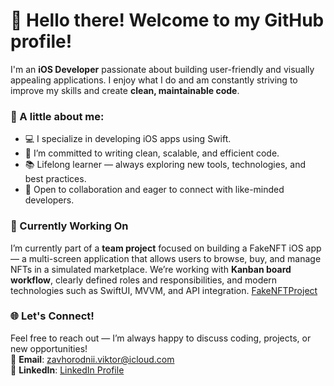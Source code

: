 # 👋 Hello there! Welcome to my GitHub profile!

I'm an **iOS Developer** passionate about building user-friendly and visually appealing applications. I enjoy what I do and am constantly striving to improve my skills and create **clean, maintainable code**.

### 🌟 A little about me:
- 💻 I specialize in developing iOS apps using Swift.
- 🎯 I’m committed to writing clean, scalable, and efficient code.
- 📚 Lifelong learner — always exploring new tools, technologies, and best practices.
- 🤝 Open to collaboration and eager to connect with like-minded developers.

### 🚀 Currently Working On

I’m currently part of a **team project** focused on building a FakeNFT iOS app — a multi-screen application that allows users to browse, buy, and manage NFTs in a simulated marketplace.
We’re working with **Kanban board workflow**, clearly defined roles and responsibilities, and modern technologies such as SwiftUI, MVVM, and API integration.
[FakeNFTProject](https://github.com/septenmale/iOS-FakeNFT-SUI-27-)

### 🌐 Let's Connect!
Feel free to reach out — I’m always happy to discuss coding, projects, or new opportunities!  
📩 **Email**: [zavhorodnii.viktor@icloud.com](mailto:zavhorodnii.viktor@icloud.com)  
💼 **LinkedIn**: [LinkedIn Profile](www.linkedin.com/in/zavhorodniiviktor)  

<!---
septenmale/septenmale is a ✨ special ✨ repository because its `README.md` (this file) appears on your GitHub profile.
You can click the Preview link to take a look at your changes.
--->
